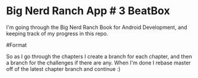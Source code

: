 # Big Nerd Ranch App \# 3 BeatBox

I'm going through the Big Nerd Ranch Book for Android Development, and keeping track of my progress in this repo.

#Format

So as I go through the chapters I create a branch for each chapter, and then a branch for the challenges if there are any. When I'm done I rebase master off of the latest chapter branch and continue :)
